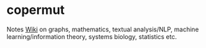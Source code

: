 # copermut

Notes [Wiki](https://github.com/lmmx/copermut/wiki) on graphs, mathematics, textual analysis/NLP, machine learning/information theory, systems biology, statistics etc.
